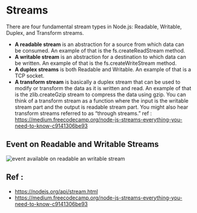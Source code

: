 # Streams
There are four fundamental stream types in Node.js: Readable, Writable, Duplex, and Transform streams.
* **A readable stream** is an abstraction for a source from which data can be consumed. An example of that is the fs.createReadStream method.
* **A writable stream** is an abstraction for a destination to which data can be written. An example of that is the fs.createWriteStream method.
* **A duplex streams** is both Readable and Writable. An example of that is a TCP socket.
* **A transform stream** is basically a duplex stream that can be used to modify or transform the data as it is written and read. An example of that is the zlib.createGzip stream to compress the data using gzip. You can think of a transform stream as a function where the input is the writable stream part and the output is readable stream part. You might also hear transform streams referred to as “through streams.” 
ref : https://medium.freecodecamp.org/node-js-streams-everything-you-need-to-know-c9141306be93

## Event on Readable and Writable Streams

![event available on readable an writable stream](https://cdn-images-1.medium.com/max/800/1*HGXpeiF5-hJrOk_8tT2jFA.png)

## Ref :
- https://nodejs.org/api/stream.html
- https://medium.freecodecamp.org/node-js-streams-everything-you-need-to-know-c9141306be93